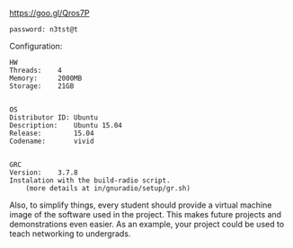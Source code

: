 https://goo.gl/Qros7P

    password: n3tst@t


Configuration:

    HW
    Threads:    4
    Memory:     2000MB
    Storage:    21GB


    OS
    Distributor ID: Ubuntu
    Description:    Ubuntu 15.04
    Release:        15.04
    Codename:       vivid


    GRC
    Version:    3.7.8
    Instalation with the build-radio script. 
        (more details at in/gnuradio/setup/gr.sh)
    

Also,	to	simplify	things,	every	student	should	provide	a virtual	 machine	 image	 of	 the	 software	 used	 in	 the	 project.	 This	 makes	future	 projects	 and	 demonstrations	 even	 easier.	 As	 an	 example,	 your project	could	be	used	to	teach	networking	to	undergrads.
